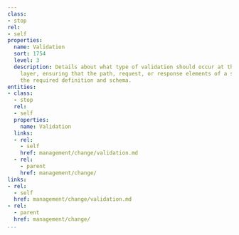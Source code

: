 ```yaml
---
class:
- stop
rel:
- self
properties:
  name: Validation
  sort: 1754
  level: 3
  description: Details about what type of validation should occur at the management
    layer, ensuring that the path, request, or response elements of a service meet
    the required definition and schema.
entities:
- class:
  - stop
  rel:
  - self
  properties:
    name: Validation
  links:
  - rel:
    - self
    href: management/change/validation.md
  - rel:
    - parent
    href: management/change/
links:
- rel:
  - self
  href: management/change/validation.md
- rel:
  - parent
  href: management/change/
...
```

